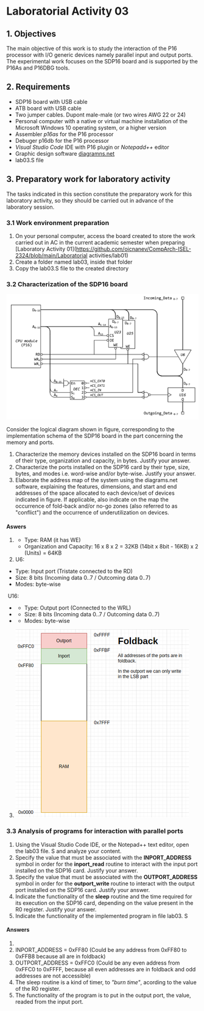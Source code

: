 # Laboratorial Activity 03



## 1. Objectives

The main objective of this work is to study the interaction of the P16 processor with I/O generic devices namely parallel input and output ports. The experimental work focuses on the SDP16 board and is supported by the P16As and P16DBG tools.



## 2. Requirements

- SDP16 board with USB cable
- ATB board with USB cable
- Two jumper cables. Dupont male-male (or two wires AWG 22 or 24)
- Personal computer with a native or virtual machine installation of the Microsoft Windows 10 operating system, or a higher version
- Assembler *p16as* for the P16 processor
- Debuger p16db for the P16 processor
- *Visual Studio Code* IDE with P16 plugin or *Notepadd++* editor
- Graphic design software [diagramns.net](https://www.drawio.com)
- lab03.S file



## 3. Preparatory work for laboratory activity

The tasks indicated in this section constitute the preparatory work for this laboratory activity, so they should be carried out in advance of the laboratory session.

### 3.1 Work environment preparation

1. On your personal computer, access the board created to store the work carried out in AC in the current academic semester when preparing [Laboratory Activity 01](https://github.com/oicnanev/CompArch-ISEL-2324/blob/main/Laboratorial activities/lab01)
2. Create a folder named lab03, inside that folder
3. Copy the lab03.S file to the created directory

### 3.2 Characterization of the SDP16 board

![image-20240423134524712](../../images/image-20240423134524712.png)

Consider the logical diagram shown in figure, corresponding to the implementation schema of the SDP16 board in the part concerning the memory and ports.

1. Characterize the memory devices installed on the SDP16 board in terms of their type, organization and capacity, in bytes. Justify your answer.
2. Characterize the ports installed on the SDP16 card by their type, size, bytes, and modes i.e. word-wise and/or byte-wise. Justify your answer.
3. Elaborate the address map of the system using the diagrams.net software, explaining the features, dimensions, and start and end addresses of the space allocated to each device/set of devices indicated in figure. If applicable, also indicate on the map the occurrence of fold-back and/or no-go zones (also referred to as "conflict") and the occurrence of underutilization on devices.

#### Aswers

1. 
   - Type: RAM (it has WE)
   - Organization and Capacity: 16 x 8 x 2 = 32KB (14bit x 8bit - 16KB) x 2 (Units) = 64KB 
2.  U6:
   - Type: Input port (Tristate connected to the RD)
   - Size: 8 bits (Incoming data 0..7 / Outcoming data 0..7)
   - Modes: byte-wise

​    U16:
 - - Type: Output port (Connected to the WRL)
 - - Size: 8 bits (Incoming data 0..7 / Outcoming data 0..7)

 - - Modes: byte-wise 

3. ![image-20240423163141375](../../images/image-20240423163141375.png)

### 3.3 Analysis of programs for interaction with parallel ports

1. Using the Visual Studio Code IDE, or the Notepad++ text editor, open the lab03 file. S and analyze your content.
2. Specify the value that must be associated with the **INPORT_ADDRESS** symbol in order for the **inport_read** routine to interact with the input port installed on the SDP16 card. Justify your answer.
3. Specify the value that must be associated with the **OUTPORT_ADDRESS** symbol in order for the **outport_write** routine to interact with the output port installed on the SDP16 card. Justify your answer.
4. Indicate the functionality of the **sleep** routine and the time required for its execution on the SDP16 card, depending on the value present in the R0 register. Justify your answer.
5. Indicate the functionality of the implemented program in file lab03. S

#### Answers

1. 
2. INPORT_ADDRESS = 0xFF80 (Could be any address from 0xFF80 to 0xFFB8 because all are in foldback)
3. OUTPORT_ADDRESS = 0xFFC0 (Could be any even address from 0xFFC0 to 0xFFFF, because all even addresses are in foldback and odd addresses are not accessible)
4. The sleep routine is a kind of timer, to *"burn time"*, acording to the value of the R0 register.
5. The functionality of the program is to put in the output port, the value, readed from the input port.

